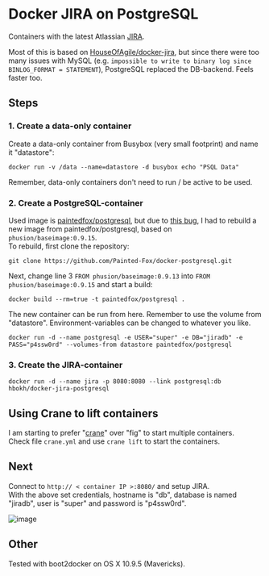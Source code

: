 # Docker JIRA on PostgreSQL

Containers with the latest Atlassian [JIRA](https://www.atlassian.com/software/jira).  

Most of this is based on [HouseOfAgile/docker-jira](https://github.com/HouseOfAgile/docker-jira), but since there were too many issues with MySQL (e.g. `impossible to write to binary log since BINLOG_FORMAT = STATEMENT`), PostgreSQL replaced the DB-backend. Feels faster too.

## Steps

### 1. Create a data-only container

Create a data-only container from Busybox (very small footprint) and name it "datastore":

    docker run -v /data --name=datastore -d busybox echo "PSQL Data"
    
Remember, data-only containers don't need to run / be active to be used.    

### 2. Create a PostgreSQL-container

Used image is [paintedfox/postgresql](https://registry.hub.docker.com/u/paintedfox/postgresql/), but due to [this bug](https://github.com/Painted-Fox/docker-postgresql/issues/30), I had to rebuild a new image from paintedfox/postgresql, based on `phusion/baseimage:0.9.15`.  
To rebuild, first clone the repository:

    git clone https://github.com/Painted-Fox/docker-postgresql.git

Next, change line 3 `FROM phusion/baseimage:0.9.13` into `FROM phusion/baseimage:0.9.15` and start a build:

    docker build --rm=true -t paintedfox/postgresql .

The new container can be run from here. Remember to use the volume from "datastore". Environment-variables can be changed to whatever you like. 

    docker run -d --name postgresql -e USER="super" -e DB="jiradb" -e PASS="p4ssw0rd" --volumes-from datastore paintedfox/postgresql

### 3. Create the JIRA-container

    docker run -d --name jira -p 8080:8080 --link postgresql:db hbokh/docker-jira-postgresql

## Using Crane to lift containers

I am starting to prefer "[crane](https://github.com/michaelsauter/crane)" over "fig" to start multiple containers.  
Check file `crane.yml` and use `crane lift` to start the containers.

## Next

Connect to `http:// < container IP >:8080/` and setup JIRA.  
With the above set credentials, hostname is "db", database is named "jiradb", user is "super" and password is "p4ssw0rd".

![image](https://raw.githubusercontent.com/hbokh/docker-jira-postgresql/master/JIRA-Set_Up_Database.png)

## Other

Tested with boot2docker on OS X 10.9.5 (Mavericks).
